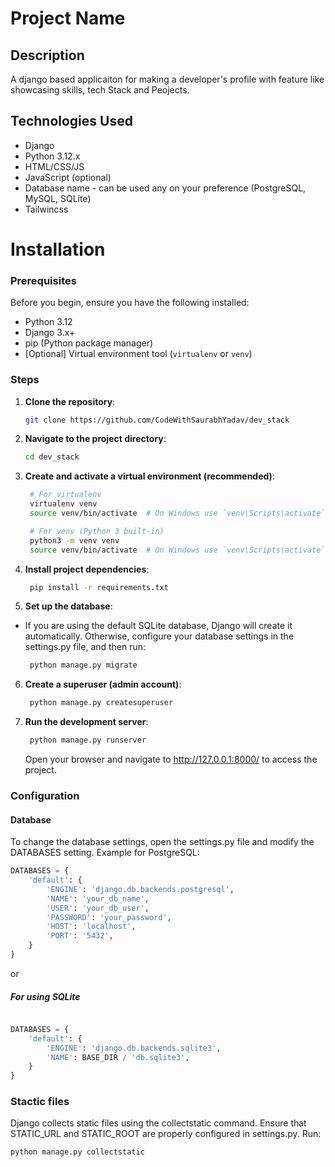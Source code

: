 # Project Name

## Description

A django based applicaiton for making a developer's profile with feature like showcasing skills, tech Stack and Peojects.

## Technologies Used

- Django
- Python 3.12.x
- HTML/CSS/JS
- JavaScript (optional)
- Database name - can be used any on your preference (PostgreSQL, MySQL, SQLite)
- Tailwincss

# Installation

### Prerequisites

Before you begin, ensure you have the following installed:

- Python 3.12
- Django 3.x+
- pip (Python package manager)
- [Optional] Virtual environment tool (`virtualenv` or `venv`)

### Steps

1. **Clone the repository**:

   ```bash
   git clone https://github.com/CodeWithSaurabhYadav/dev_stack
   ```
2. **Navigate to the project directory**:

   ```bash
   cd dev_stack
   ```
3. **Create and activate a virtual environment (recommended)**:

   ```bash
    # For virtualenv
    virtualenv venv
    source venv/bin/activate  # On Windows use `venv\Scripts\activate`

    # For venv (Python 3 built-in)
    python3 -m venv venv
    source venv/bin/activate  # On Windows use `venv\Scripts\activate`  
   ```
4. **Install project dependencies**:

   ```bash
    pip install -r requirements.txt
   ```
5. **Set up the database**:
 - If you are using the default SQLite database, Django will create it automatically. Otherwise, configure your database settings in the settings.py file, and then run:
   ```bash  
    python manage.py migrate
   ```
6. **Create a superuser (admin account)**:

   ```bash
    python manage.py createsuperuser
   ```
7. **Run the development server**:

   ```bash
    python manage.py runserver
   ```
   Open your browser and navigate to http://127.0.0.1:8000/ to access the project.

### Configuration

#### Database
To change the database settings, open the settings.py file and modify the DATABASES setting. Example for PostgreSQL:
```python
DATABASES = {
    'default': {
        'ENGINE': 'django.db.backends.postgresql',
        'NAME': 'your_db_name',
        'USER': 'your_db_user',
        'PASSWORD': 'your_password',
        'HOST': 'localhost',
        'PORT': '5432',
    }
}
```
or
#####  For using SQLite
```python

DATABASES = {
    'default': {
        'ENGINE': 'django.db.backends.sqlite3',
        'NAME': BASE_DIR / 'db.sqlite3',
    }
}
```

### Stactic files
Django collects static files using the collectstatic command. Ensure that STATIC_URL and STATIC_ROOT are properly configured in settings.py. Run:
```bash
python manage.py collectstatic
```

